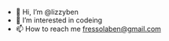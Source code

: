 - 👋 Hi, I’m @lizzyben
- 👀 I’m interested in codeing
- 📫 How to reach me fressolaben@gmail.com

<!---
lizzyben/lizzyben is a ✨ special ✨ repository because its `README.md` (this file) appears on your GitHub profile.
You can click the Preview link to take a look at your changes.
--->
